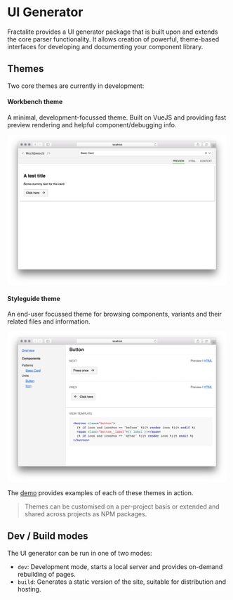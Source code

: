 # UI Generator

Fractalite provides a UI generator package that is built upon and extends the core parser functionality. It allows creation of powerful, theme-based interfaces for developing and documenting your component library.

## Themes

Two core themes are currently in development:

#### Workbench theme

A minimal, development-focussed theme. Built on VueJS and providing fast preview rendering and helpful component/debugging info.

<img src="/docs/assets/theme-workbench.png" width="500" alt="Workbench theme">

#### Styleguide theme

An end-user focussed theme for browsing components, variants and their related files and information.

<img src="/docs/assets/theme-styleguide.png" width="500" alt="Styleguide theme">

The [demo](/README.md#running-the-demo) provides examples of each of these themes in action.

> Themes can be customised on a per-project basis or extended and shared across projects as NPM packages.

## Dev / Build modes

The UI generator can be run in one of two modes:

- `dev`: Development mode, starts a local server and provides on-demand rebuilding of pages.
- `build`: Generates a static version of the site, suitable for distribution and hosting.
